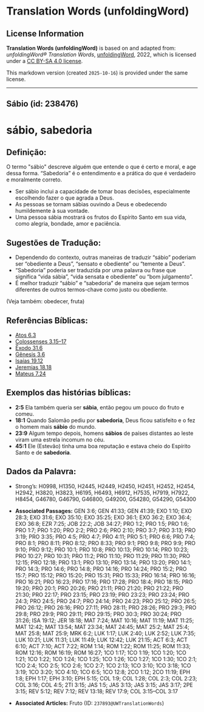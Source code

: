 # Translation Words (unfoldingWord)

## License Information

**Translation Words (unfoldingWord)** is based on and adapted from: _unfoldingWord® Translation Words_, [unfoldingWord](https://unfoldingword.org/utw), 2022, which is licensed under a [CC BY-SA 4.0 license](https://creativecommons.org/licenses/by-sa/4.0/legalcode.en).

This markdown version (created `2025-10-16`) is provided under the same license.



--------------------------------

## Sábio (id: 238476)

sábio, sabedoria
================

Definição:
----------

O termo "sábio" descreve alguém que entende o que é certo e moral, e age dessa forma. “Sabedoria” é o entendimento e a prática do que é verdadeiro e moralmente correto.

* Ser sábio inclui a capacidade de tomar boas decisões, especialmente escolhendo fazer o que agrada a Deus.
* As pessoas se tornam sábias ouvindo a Deus e obedecendo humildemente à sua vontade.
* Uma pessoa sábia mostrará os frutos do Espírito Santo em sua vida, como alegria, bondade, amor e paciência.

Sugestões de Tradução:
----------------------

* Dependendo do contexto, outras maneiras de traduzir “sábio” poderiam ser “obediente a Deus”, “sensato e obediente” ou “temente a Deus”.
* “Sabedoria” poderia ser traduzida por uma palavra ou frase que significa “vida sábia”, “vida sensata e obediente” ou “bom julgamento”.
* É melhor traduzir “sábio” e “sabedoria” de maneira que sejam termos diferentes de outros termos\-chave como justo ou obediente.

(Veja também: obedecer, fruta)

Referências Bíblicas:
---------------------

* [Atos 6\.3](https://ref.ly/Acts6:3)
* [Colossenses 3\.15–17](https://ref.ly/Col3:15-Col3:17)
* [Êxodo 31\.6](https://ref.ly/Exod31:6)
* [Gênesis 3\.6](https://ref.ly/Gen3:6)
* [Isaías 19\.12](https://ref.ly/Isa19:12)
* [Jeremias 18\.18](https://ref.ly/Jer18:18)
* [Mateus 7\.24](https://ref.ly/Matt7:24)

Exemplos das histórias bíblicas:
--------------------------------

* **2:5** Ela também queria ser **sábia**, então pegou um pouco do fruto e comeu.
* **18:1** Quando Salomão pediu por **sabedoria**, Deus ficou satisfeito e o fez o homem mais **sábio** do mundo.
* **23:9** Algum tempo depois, homens **sábios** de países distantes ao leste viram uma estrela incomum no céu.
* **45:1** Ele (Estevão) tinha uma boa reputação e estava cheio do Espírito Santo e de **sabedoria**.

Dados da Palavra:
-----------------

* Strong’s: H0998, H1350, H2445, H2449, H2450, H2451, H2452, H2454, H2942, H3820, H3823, H6195, H6493, H6912, H7535, H7919, H7922, H8454, G46780, G46790, G46800, G49200, G54280, G54290, G54300

* **Associated Passages:** GEN 3:6; GEN 41:33; GEN 41:39; EXO 1:10; EXO 28:3; EXO 31:6; EXO 35:10; EXO 35:25; EXO 36:1; EXO 36:2; EXO 36:4; EXO 36:8; EZR 7:25; JOB 22:2; JOB 34:27; PRO 1:2; PRO 1:5; PRO 1:6; PRO 1:7; PRO 1:20; PRO 2:2; PRO 2:6; PRO 2:10; PRO 3:7; PRO 3:13; PRO 3:19; PRO 3:35; PRO 4:5; PRO 4:7; PRO 4:11; PRO 5:1; PRO 6:6; PRO 7:4; PRO 8:1; PRO 8:11; PRO 8:12; PRO 8:33; PRO 9:1; PRO 9:8; PRO 9:9; PRO 9:10; PRO 9:12; PRO 10:1; PRO 10:8; PRO 10:13; PRO 10:14; PRO 10:23; PRO 10:27; PRO 10:31; PRO 11:2; PRO 11:10; PRO 11:29; PRO 11:30; PRO 12:15; PRO 12:18; PRO 13:1; PRO 13:10; PRO 13:14; PRO 13:20; PRO 14:1; PRO 14:3; PRO 14:6; PRO 14:8; PRO 14:16; PRO 14:24; PRO 15:2; PRO 15:7; PRO 15:12; PRO 15:20; PRO 15:31; PRO 15:33; PRO 16:14; PRO 16:16; PRO 16:21; PRO 16:23; PRO 17:16; PRO 17:28; PRO 18:4; PRO 18:15; PRO 19:20; PRO 20:1; PRO 20:26; PRO 21:11; PRO 21:20; PRO 21:22; PRO 21:30; PRO 22:17; PRO 23:15; PRO 23:19; PRO 23:23; PRO 23:24; PRO 24:3; PRO 24:5; PRO 24:7; PRO 24:14; PRO 24:23; PRO 25:12; PRO 26:5; PRO 26:12; PRO 26:16; PRO 27:11; PRO 28:11; PRO 28:26; PRO 29:3; PRO 29:8; PRO 29:9; PRO 29:11; PRO 29:15; PRO 30:3; PRO 30:24; PRO 31:26; ISA 19:12; JER 18:18; MAT 7:24; MAT 10:16; MAT 11:19; MAT 11:25; MAT 12:42; MAT 13:54; MAT 23:34; MAT 24:45; MAT 25:2; MAT 25:4; MAT 25:8; MAT 25:9; MRK 6:2; LUK 1:17; LUK 2:40; LUK 2:52; LUK 7:35; LUK 10:21; LUK 11:31; LUK 11:49; LUK 12:42; LUK 21:15; ACT 6:3; ACT 6:10; ACT 7:10; ACT 7:22; ROM 1:14; ROM 1:22; ROM 11:25; ROM 11:33; ROM 12:16; ROM 16:19; ROM 16:27; 1CO 1:17; 1CO 1:19; 1CO 1:20; 1CO 1:21; 1CO 1:22; 1CO 1:24; 1CO 1:25; 1CO 1:26; 1CO 1:27; 1CO 1:30; 1CO 2:1; 1CO 2:4; 1CO 2:5; 1CO 2:6; 1CO 2:7; 1CO 2:13; 1CO 3:10; 1CO 3:18; 1CO 3:19; 1CO 3:20; 1CO 4:10; 1CO 6:5; 1CO 12:8; 2CO 1:12; 2CO 11:19; EPH 1:8; EPH 1:17; EPH 3:10; EPH 5:15; COL 1:9; COL 1:28; COL 2:3; COL 2:23; COL 3:16; COL 4:5; 2TI 3:15; JAS 1:5; JAS 3:13; JAS 3:15; JAS 3:17; 2PE 3:15; REV 5:12; REV 7:12; REV 13:18; REV 17:9; COL 3:15–COL 3:17
* **Associated Articles:** Fruto (ID: `237893@UWTranslationWords`)

